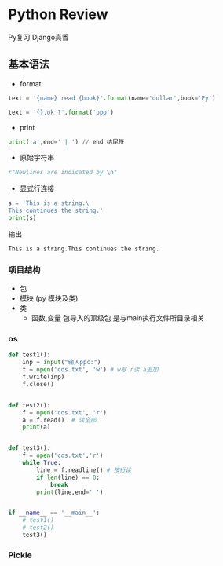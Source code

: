 # Python Review
Py复习 Django真香

## 基本语法
- format
```python 
text = '{name} read {book}'.format(name='dollar',book='Py')

text = '{},ok ?'.format('ppp') 
```
- print
```python 
print('a',end=' | ') // end 结尾符
```
- 原始字符串
```python 
r"Newlines are indicated by \n"
```
- 显式行连接
```python
s = 'This is a string.\
This continues the string.'
print(s)
```
输出
```
This is a string.This continues the string.
```
### 项目结构
- 包
- 模块 (py 模块及类)
- 类
    * 函数,变量
包导入的顶级包 是与main执行文件所目录相关

### os
```python 
def test1():
    inp = input("输入ppc:")
    f = open('cos.txt', 'w') # w写 r读 a追加
    f.write(inp)
    f.close()


def test2():
    f = open('cos.txt', 'r')
    a = f.read()  # 读全部
    print(a)


def test3():
    f = open('cos.txt','r')
    while True:
        line = f.readline() # 按行读
        if len(line) == 0:
            break
        print(line,end=' ')


if __name__ == '__main__':
    # test1()
    # test2()
    test3()
```

### Pickle 

